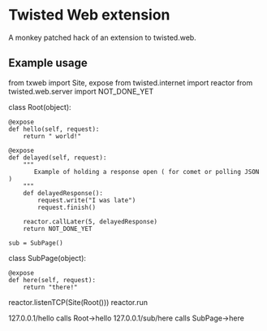 Twisted Web extension
=====================

   A monkey patched hack of an extension to twisted.web.
   

Example usage
----------------


from txweb import Site, expose
from twisted.internet import reactor
from twisted.web.server import NOT_DONE_YET

class Root(object):

    @expose
    def hello(self, request):
        return " world!"
        
    @expose
    def delayed(self, request):
        """
           Example of holding a response open ( for comet or polling JSON )
        """
        def delayedResponse():
            request.write("I was late")
            request.finish()
            
        reactor.callLater(5, delayedResponse)
        return NOT_DONE_YET
        
    sub = SubPage()
        
class SubPage(object):
    
    @expose
    def here(self, request):
        return "there!"
        

reactor.listenTCP(Site(Root()))
reactor.run

127.0.0.1/hello   calls Root->hello
127.0.0.1/sub/here calls SubPage->here
